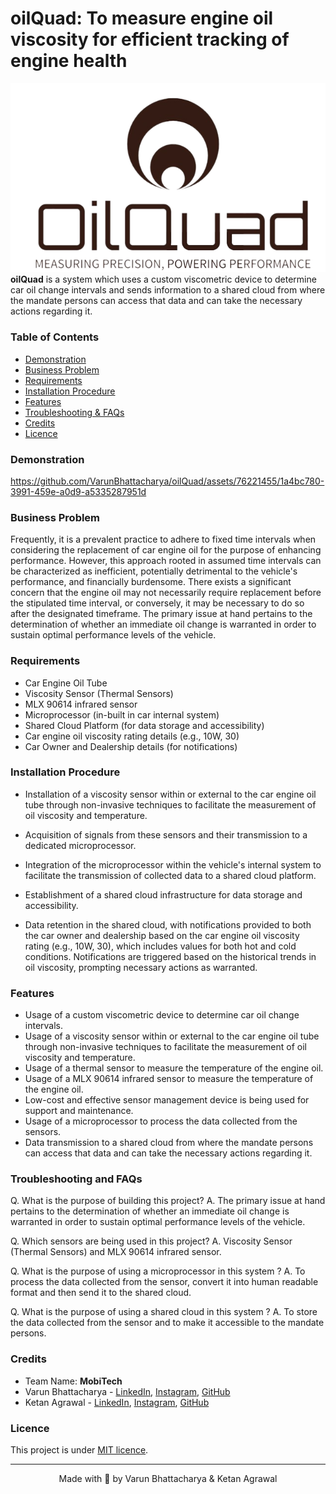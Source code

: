 # **oilQuad**: To measure engine oil viscosity for efficient tracking of engine health


![oilQuad](assets/logo.png)
<br>
**oilQuad** is a system which uses a custom viscometric device to determine car oil change intervals and sends information to a shared cloud from where the mandate persons can access that data and can take the necessary actions regarding it.


### **Table of Contents**
- [Demonstration](#demonstration)
- [Business Problem](#business-problem)
- [Requirements](#requirements)
- [Installation Procedure](#installation-procedure)
- [Features](#features)
- [Troubleshooting &amp; FAQs](#troubleshooting-and-faqs)
- [Credits](#credits)
- [Licence](#licence)


### **Demonstration**
https://github.com/VarunBhattacharya/oilQuad/assets/76221455/1a4bc780-3991-459e-a0d9-a5335287951d

### **Business Problem**
Frequently, it is a prevalent practice to adhere to fixed time intervals when considering the replacement of car engine oil for the purpose of enhancing performance. However, this approach rooted in assumed time intervals can be characterized as inefficient, potentially detrimental to the vehicle's performance, and financially burdensome. There exists a significant concern that the engine oil may not necessarily require replacement before the stipulated time interval, or conversely, it may be necessary to do so after the designated timeframe. The primary issue at hand pertains to the determination of whether an immediate oil change is warranted in order to sustain optimal performance levels of the vehicle.

### **Requirements**
- Car Engine Oil Tube
- Viscosity Sensor (Thermal Sensors)
- MLX 90614 infrared sensor
- Microprocessor (in-built in car internal system)
- Shared Cloud Platform (for data storage and accessibility)
- Car engine oil viscosity rating details (e.g., 10W, 30)
- Car Owner and Dealership details (for notifications)

### **Installation Procedure**
- Installation of a viscosity sensor within or external to the car engine oil tube through non-invasive techniques to facilitate the measurement of oil viscosity and temperature.

- Acquisition of signals from these sensors and their transmission to a dedicated microprocessor.

- Integration of the microprocessor within the vehicle's internal system to facilitate the transmission of collected data to a shared cloud platform.

- Establishment of a shared cloud infrastructure for data storage and accessibility.

- Data retention in the shared cloud, with notifications provided to both the car owner and dealership based on the car engine oil viscosity rating (e.g., 10W, 30), which includes values for both hot and cold conditions. Notifications are triggered based on the historical trends in oil viscosity, prompting necessary actions as warranted.


### **Features**
- Usage of a custom viscometric device to determine car oil change intervals.
- Usage of a viscosity sensor within or external to the car engine oil tube through non-invasive techniques to facilitate the measurement of oil viscosity and temperature.
- Usage of a thermal sensor to measure the temperature of the engine oil.
- Usage of a MLX 90614 infrared sensor to measure the temperature of the engine oil.
- Low-cost and effective sensor management device is being used for support and maintenance.
- Usage of a microprocessor to process the data collected from the sensors.
- Data transmission to a shared cloud from where the mandate persons can access that data and can take the necessary actions regarding it.


### **Troubleshooting and FAQs**
Q. What is the purpose of building this project?
A. The primary issue at hand pertains to the determination of whether an immediate oil change is warranted in order to sustain optimal performance levels of the vehicle.

Q. Which sensors are being used in this project?
A. Viscosity Sensor (Thermal Sensors) and MLX 90614 infrared sensor.

Q. What is the purpose of using a microprocessor in this system ?
A. To process the data collected from the sensor, convert it into human readable format and then send it to the shared cloud.

Q. What is the purpose of using a shared cloud in this system ?
A. To store the data collected from the sensor and to make it accessible to the mandate persons.

### **Credits**
- Team Name: **MobiTech**
- Varun Bhattacharya - <a href="https://www.linkedin.com/in/varunbhattacharya/">LinkedIn</a>, <a href="https://www.instagram.com/varunbhattacharya.in/">Instagram</a>, <a href="https://github.com/VarunBhattacharya/">GitHub</a>
- Ketan Agrawal - <a href="https://www.linkedin.com/in/ketan-agrawal-b61a40205/">LinkedIn</a>, <a href="https://www.instagram.com/ketanagrawal_2002/">Instagram</a>, <a href="https://github.com/KetanAgrawal2002">GitHub</a>


### **Licence**
<!-- This project is under <a href="https://mit-license.org/">MIT licence</a>. -->
This project is under <a href="https://github.com/VarunBhattacharya/oilQuad/blob/main/LICENSE">MIT licence</a>.



<hr>
<center>
    <!-- Made with &#10084;&#65039; by Varun Bhattacharya & Ketan Agrawal -->
    Made with &#129504; by Varun Bhattacharya & Ketan Agrawal
</center>
